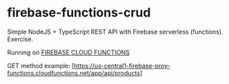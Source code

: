 # firebase-functions-crud

Simple NodeJS + TypeScript REST API with Firebase serverless (functions). Exercise.

Running on [FIREBASE CLOUD FUNCTIONS]

GET method example: [https://us-central1-firebase-proy-functions.cloudfunctions.net/app/api/products]

[FIREBASE CLOUD FUNCTIONS]: <https://us-central1-firebase-proy-functions.cloudfunctions.net/app/>
[https://us-central1-firebase-proy-functions.cloudfunctions.net/app/api/products]: <https://us-central1-firebase-proy-functions.cloudfunctions.net/app/api/products/>
